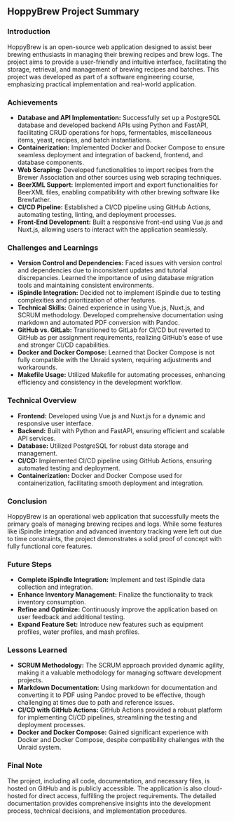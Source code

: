 ## HoppyBrew Project Summary

### Introduction

HoppyBrew is an open-source web application designed to assist beer brewing enthusiasts in managing their brewing recipes and brew logs. The project aims to provide a user-friendly and intuitive interface, facilitating the storage, retrieval, and management of brewing recipes and batches. This project was developed as part of a software engineering course, emphasizing practical implementation and real-world application.

### Achievements

- **Database and API Implementation:** Successfully set up a PostgreSQL database and developed backend APIs using Python and FastAPI, facilitating CRUD operations for hops, fermentables, miscellaneous items, yeast, recipes, and batch instantiations.
- **Containerization:** Implemented Docker and Docker Compose to ensure seamless deployment and integration of backend, frontend, and database components.
- **Web Scraping:** Developed functionalities to import recipes from the Brewer Association and other sources using web scraping techniques.
- **BeerXML Support:** Implemented import and export functionalities for BeerXML files, enabling compatibility with other brewing software like Brewfather.
- **CI/CD Pipeline:** Established a CI/CD pipeline using GitHub Actions, automating testing, linting, and deployment processes.
- **Front-End Development:** Built a responsive front-end using Vue.js and Nuxt.js, allowing users to interact with the application seamlessly.

### Challenges and Learnings

- **Version Control and Dependencies:** Faced issues with version control and dependencies due to inconsistent updates and tutorial discrepancies. Learned the importance of using database migration tools and maintaining consistent environments.
- **iSpindle Integration:** Decided not to implement iSpindle due to testing complexities and prioritization of other features.
- **Technical Skills:** Gained experience in using Vue.js, Nuxt.js, and SCRUM methodology. Developed comprehensive documentation using markdown and automated PDF conversion with Pandoc.
- **GitHub vs. GitLab:** Transitioned to GitLab for CI/CD but reverted to GitHub as per assignment requirements, realizing GitHub's ease of use and stronger CI/CD capabilities.
- **Docker and Docker Compose:** Learned that Docker Compose is not fully compatible with the Unraid system, requiring adjustments and workarounds.
- **Makefile Usage:** Utilized Makefile for automating processes, enhancing efficiency and consistency in the development workflow.

### Technical Overview

- **Frontend:** Developed using Vue.js and Nuxt.js for a dynamic and responsive user interface.
- **Backend:** Built with Python and FastAPI, ensuring efficient and scalable API services.
- **Database:** Utilized PostgreSQL for robust data storage and management.
- **CI/CD:** Implemented CI/CD pipeline using GitHub Actions, ensuring automated testing and deployment.
- **Containerization:** Docker and Docker Compose used for containerization, facilitating smooth deployment and integration.

### Conclusion

HoppyBrew is an operational web application that successfully meets the primary goals of managing brewing recipes and logs. While some features like iSpindle integration and advanced inventory tracking were left out due to time constraints, the project demonstrates a solid proof of concept with fully functional core features. 

### Future Steps

- **Complete iSpindle Integration:** Implement and test iSpindle data collection and integration.
- **Enhance Inventory Management:** Finalize the functionality to track inventory consumption.
- **Refine and Optimize:** Continuously improve the application based on user feedback and additional testing.
- **Expand Feature Set:** Introduce new features such as equipment profiles, water profiles, and mash profiles.

### Lessons Learned

- **SCRUM Methodology:** The SCRUM approach provided dynamic agility, making it a valuable methodology for managing software development projects.
- **Markdown Documentation:** Using markdown for documentation and converting it to PDF using Pandoc proved to be effective, though challenging at times due to path and reference issues.
- **CI/CD with GitHub Actions:** GitHub Actions provided a robust platform for implementing CI/CD pipelines, streamlining the testing and deployment processes.
- **Docker and Docker Compose:** Gained significant experience with Docker and Docker Compose, despite compatibility challenges with the Unraid system.

### Final Note

The project, including all code, documentation, and necessary files, is hosted on GitHub and is publicly accessible. The application is also cloud-hosted for direct access, fulfilling the project requirements. The detailed documentation provides comprehensive insights into the development process, technical decisions, and implementation procedures.
